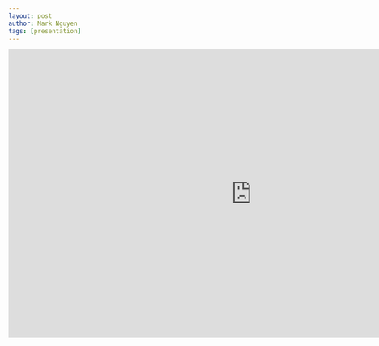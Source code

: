 ```yaml
---
layout: post
author: Mark Nguyen
tags: [presentation]
---
```


<iframe src="https://docs.google.com/presentation/d/e/2PACX-1vSOd8PncVu8u7yA8E70Br5436JjwKa4Yjls-s1pncTR13TgL2_yncJeJkcTHt0XsTxT-6CkPNym1C7N/embed?start=false&loop=false&delayms=3000" frameborder="0" width="960" height="569" allowfullscreen="true" mozallowfullscreen="true" webkitallowfullscreen="true"></iframe>
